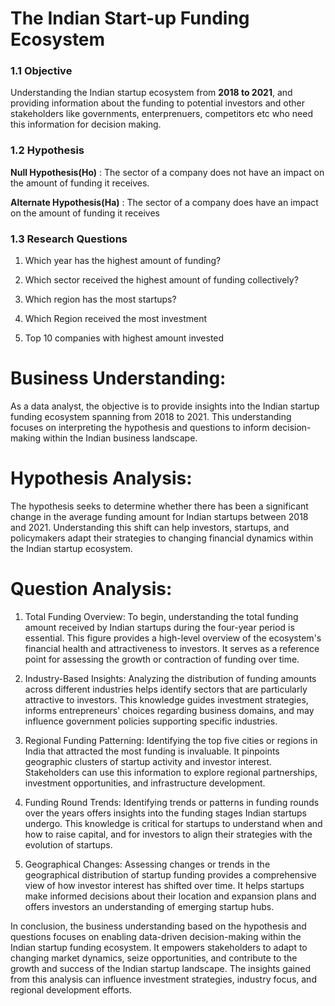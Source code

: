 
# The Indian Start-up Funding Ecosystem

### 1.1 Objective

Understanding the Indian startup ecosystem  from **2018 to 2021**, and providing information about the funding to potential investors and other stakeholders like governments, enterprenuers, competitors etc who need this information for decision making.

### 1.2 Hypothesis
**Null Hypothesis(Ho)** : The sector of a company does not have an impact on the amount of funding it receives.


**Alternate Hypothesis(Ha)** : The sector of a company does have an impact on the amount of funding it receives

### 1.3 Research Questions

1. Which year has the highest amount of funding?

2. Which sector received the highest amount of funding collectively?

3. Which region has the most startups?

4. Which Region received the most investment

5. Top 10 companies with highest amount invested



# Business Understanding:

As a data analyst, the objective is to provide insights into the Indian startup funding ecosystem spanning from 2018 to 2021. This understanding focuses on interpreting the hypothesis and questions to inform decision-making within the Indian business landscape.

# Hypothesis Analysis:

The hypothesis seeks to determine whether there has been a significant change in the average funding amount for Indian startups between 2018 and 2021. Understanding this shift can help investors, startups, and policymakers adapt their strategies to changing financial dynamics within the Indian startup ecosystem.

# Question Analysis:

1. Total Funding Overview: To begin, understanding the total funding amount received by Indian startups during the four-year period is essential. This figure provides a high-level overview of the ecosystem's financial health and attractiveness to investors. It serves as a reference point for assessing the growth or contraction of funding over time.

2. Industry-Based Insights: Analyzing the distribution of funding amounts across different industries helps identify sectors that are particularly attractive to investors. This knowledge guides investment strategies, informs entrepreneurs' choices regarding business domains, and may influence government policies supporting specific industries.

3. Regional Funding Patterning: Identifying the top five cities or regions in India that attracted the most funding is invaluable. It pinpoints geographic clusters of startup activity and investor interest. Stakeholders can use this information to explore regional partnerships, investment opportunities, and infrastructure development.

4. Funding Round Trends: Identifying trends or patterns in funding rounds over the years offers insights into the funding stages Indian startups undergo. This knowledge is critical for startups to understand when and how to raise capital, and for investors to align their strategies with the evolution of startups.

5. Geographical Changes: Assessing changes or trends in the geographical distribution of startup funding provides a comprehensive view of how investor interest has shifted over time. It helps startups make informed decisions about their location and expansion plans and offers investors an understanding of emerging startup hubs.

In conclusion, the business understanding based on the hypothesis and questions focuses on enabling data-driven decision-making within the Indian startup funding ecosystem. It empowers stakeholders to adapt to changing market dynamics, seize opportunities, and contribute to the growth and success of the Indian startup landscape. The insights gained from this analysis can influence investment strategies, industry focus, and regional development efforts.